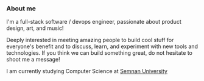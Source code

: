 ### About me

I'm a full-stack software / devops engineer, passionate about product design, art, and music!

Deeply interested in meeting amazing people to build cool stuff for everyone's benefit and to discuss, learn, and experiment with new tools and technologies. If you think we can build something great, do not hesitate to shoot me a message!

I am currently studying Computer Science at [Semnan University](https://en.wikipedia.org/wiki/Semnan_University)
